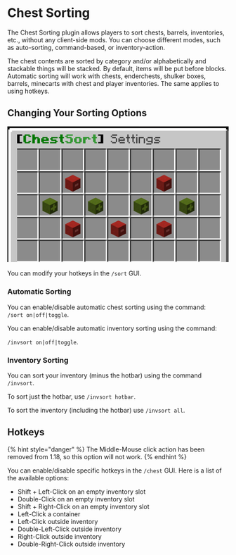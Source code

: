 # Chest Sorting

The Chest Sorting plugin allows players to sort chests, barrels, inventories, etc., without any client-side mods. You can choose different modes, such as auto-sorting, command-based, or inventory-action.

The chest contents are sorted by category and/or alphabetically and stackable things will be stacked. By default, items will be put before blocks. Automatic sorting will work with chests, enderchests, shulker boxes, barrels, minecarts with chest and player inventories. The same applies to using hotkeys.

## Changing Your Sorting Options

![/sort GUI](<../../.gitbook/assets/image (11).png>)

You can modify your hotkeys in the `/sort` GUI.

### Automatic Sorting

You can enable/disable automatic chest sorting using the command:\
`/sort on|off|toggle`.

You can enable/disable automatic inventory sorting using the command:

`/invsort on|off|toggle`.

### Inventory Sorting

You can sort your inventory (minus the hotbar) using the command `/invsort`.

To sort just the hotbar, use `/invsort hotbar`.

To sort the inventory (including the hotbar) use `/invsort all`.

## Hotkeys

{% hint style="danger" %}
The Middle-Mouse click action has been removed from 1.18, so this option will not work.
{% endhint %}

You can enable/disable specific hotkeys in the `/chest` GUI. Here is a list of the available options:

* Shift + Left-Click on an empty inventory slot
* Double-Click on an empty inventory slot
* Shift + Right-Click on an empty inventory slot
* Left-Click a container
* Left-Click outside inventory
* Double-Left-Click outside inventory
* Right-Click outside inventory
* Double-Right-Click outside inventory

